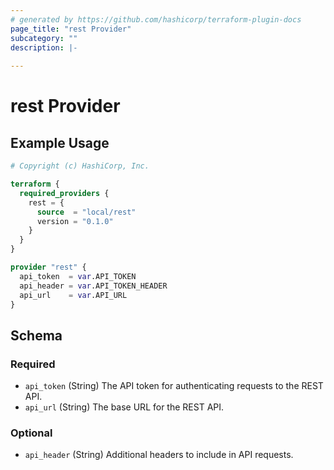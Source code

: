 ```yaml
---
# generated by https://github.com/hashicorp/terraform-plugin-docs
page_title: "rest Provider"
subcategory: ""
description: |-
  
---
```


# rest Provider



## Example Usage

```terraform
# Copyright (c) HashiCorp, Inc.

terraform {
  required_providers {
    rest = {
      source  = "local/rest"
      version = "0.1.0"
    }
  }
}

provider "rest" {
  api_token  = var.API_TOKEN
  api_header = var.API_TOKEN_HEADER
  api_url    = var.API_URL
}
```

<!-- schema generated by tfplugindocs -->
## Schema

### Required

- `api_token` (String) The API token for authenticating requests to the REST API.
- `api_url` (String) The base URL for the REST API.

### Optional

- `api_header` (String) Additional headers to include in API requests.
